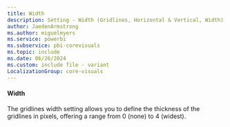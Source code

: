 ```yaml
---
title: Width
description: Setting - Width (Gridlines, Horizontal & Vertical, Width)
author: JaedenArmstrong
ms.author: miguelmyers
ms.service: powerbi
ms.subservice: pbi-corevisuals
ms.topic: include
ms.date: 06/26/2024
ms.custom: include file - variant
LocalizationGroup: core-visuals
---
```

#### Width

The gridlines width setting allows you to define the thickness of the gridlines in pixels, offering a range from 0 (none) to 4 (widest).
